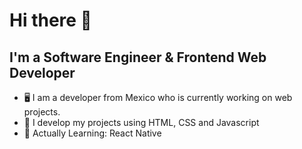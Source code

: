 <!DOCTYPE html>
<html lang="en">
<head>
    <meta charset="UTF-8">
    <meta http-equiv="X-UA-Compatible" content="IE=edge">
    <meta name="viewport" content="width=device-width, initial-scale=1.0">
</head>
<body>
    <h1>Hi there 👋</h1>
    <h2>I'm a Software Engineer & Frontend Web Developer</h2>
    <ul>
        <li>🖥️ I am a developer from Mexico who is currently working on web projects.</li>
        <li>🔧 I develop my projects using HTML, CSS and Javascript </li>
        <li>💭 Actually Learning: React Native</li>
    </ul>
    
</body>
</html>
